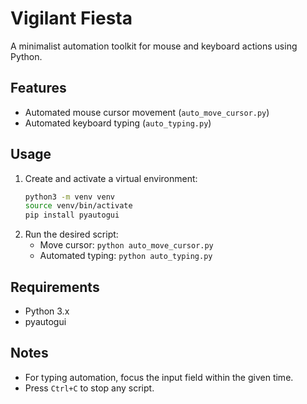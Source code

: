 # Vigilant Fiesta

A minimalist automation toolkit for mouse and keyboard actions using Python.

## Features
- Automated mouse cursor movement (`auto_move_cursor.py`)
- Automated keyboard typing (`auto_typing.py`)

## Usage
1. Create and activate a virtual environment:
   ```bash
   python3 -m venv venv
   source venv/bin/activate
   pip install pyautogui
   ```
2. Run the desired script:
   - Move cursor: `python auto_move_cursor.py`
   - Automated typing: `python auto_typing.py`

## Requirements
- Python 3.x
- pyautogui

## Notes
- For typing automation, focus the input field within the given time.
- Press `Ctrl+C` to stop any script.
